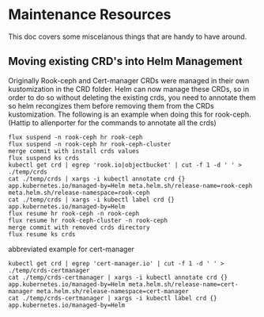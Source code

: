 # Maintenance Resources

This doc covers some miscelanous things that are handy to have around.

## Moving existing CRD's into Helm Management

Originally Rook-ceph and Cert-manager CRDs were managed in their own kustomization in the CRD folder. Helm can now manage these CRDs, so in order to do so without deleting the existing crds, you need to annotate them so helm recongizes them before removing them from the CRDs kustomization. The following is an example when doing this for rook-ceph. (Hattip to allenporter for the commands to annotate all the crds)
```
flux suspend -n rook-ceph hr rook-ceph
flux suspend -n rook-ceph hr rook-ceph-cluster
merge commit with install crds values
flux suspend ks crds
kubectl get crd | egrep 'rook.io|objectbucket' | cut -f 1 -d ' ' > ./temp/crds
cat ./temp/crds | xargs -i kubectl annotate crd {} app.kubernetes.io/managed-by=Helm meta.helm.sh/release-name=rook-ceph meta.helm.sh/release-namespace=rook-ceph
cat ./temp/crds | xargs -i kubectl label crd {} app.kubernetes.io/managed-by=Helm  
flux resume hr rook-ceph -n rook-ceph
flux resume hr rook-ceph-cluster -n rook-ceph
merge commit with removed crds directory
flux resume ks crds
```

abbreviated example for cert-manager
```
kubectl get crd | egrep 'cert-manager.io' | cut -f 1 -d ' ' > ./temp/crds-certmanager
cat ./temp/crds-certmanager | xargs -i kubectl annotate crd {} app.kubernetes.io/managed-by=Helm meta.helm.sh/release-name=cert-manager meta.helm.sh/release-namespace=cert-manager
cat ./temp/crds-certmanager | xargs -i kubectl label crd {} app.kubernetes.io/managed-by=Helm  
```